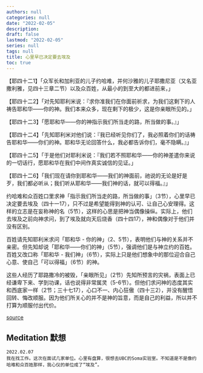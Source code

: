 ```yaml
---
authors: null
categories: null
date: "2022-02-05"
description: 
draft: false
lastmod: "2022-02-05"
series: null
tags: null
title: 心里早已决定要去埃及
toc: true
---
```


<!--more-->

【耶四十二1】「众军长和加利亚的儿子约哈难，并何沙雅的儿子耶撒尼亚（又名亚撒利雅，见四十三章二节）以及众百姓，从最小的到至大的都进前来，」

【耶四十二2】「对先知耶利米说：『求你准我们在你面前祈求，为我们这剩下的人祷告耶和华——你的神。我们本来众多，现在剩下的极少，这是你亲眼所见的。」

【耶四十二3】「愿耶和华——你的神指示我们所当走的路，所当做的事。』」

【耶四十二4】「先知耶利米对他们说：『我已经听见你们了，我必照着你们的话祷告耶和华——你们的神。耶和华无论回答什么，我必都告诉你们，毫不隐瞒。』」

【耶四十二5】「于是他们对耶利米说：『我们若不照耶和华——你的神差遣你来说的一切话行，愿耶和华在我们中间作真实诚信的见证。」

【耶四十二6】「我们现在请你到耶和华——我们的神面前，祂说的无论是好是歹，我们都必听从；我们听从耶和华——我们神的话，就可以得福。』」

约哈难和众百姓口里求神「指示我们所当走的路，所当做的事」（3节），心里早已决定要去埃及（四十一17），只不过是希望能得到神的认可、让自己心安理得。这样的立志是在妄称神的名（5节），这样的心思是把神当偶像操纵。实际上，他们去埃及之前向神求问，到了埃及就向天后烧香（四十四17），神和偶像对于他们并没有区别。  

百姓请先知耶利米求问「耶和华 - 你的神」（2、5节），表明他们与神的关系并不亲密。但先知却说「耶和华——你们的神」（5节），强调他们是与神立约的百姓。百姓又改口称「耶和华 - 我们神」（6节），实际上只是他们想象中的那位迎合自己心意、使自己「可以得福」（6节）的神。   

这些人经历了耶路撒冷的被毁，「亲眼所见」（2节）先知所预言的灾祸，表面上已经谦卑下来、学到功课，话也说得非常属灵（5-6节）。但他们求问神的态度其实和西底家一样（2节；三十七17），心口不一、内心狂傲（四十三2），并没有醒悟回转、悔改顺服。因为他们所关心的并不是神的旨意，而是自己的利益，所以并不打算为顺服付出代价。

[source ](https://cmcbiblereading.com/2016/07/28/%e8%80%b6%e5%88%a9%e7%b1%b3%e4%b9%a6%e7%ac%ac42%e7%ab%a0%e9%80%90%e8%8a%82%e6%b3%a8%e8%a7%a3%e3%80%81%e7%a5%b7%e8%af%bb/)


## Meditation 默想

    2022.02.07
    我在找工作。这次在面试几家单位。心里有盘算，很想去UBC的Soma实验室。不知道是不是像约哈难和众百姓那样，我心仪的单位成了“埃及”。
    
